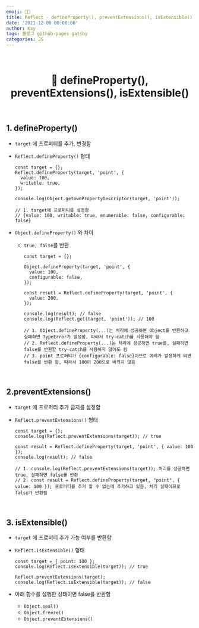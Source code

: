 ```yaml
---
emoji: 👨‍💻
title: Reflect - defineProperty(), preventExtensions(), isExtensible()
date: '2021-12-09 00:00:00'
author: Kay
tags: 블로그 github-pages gatsby
categories: JS
---
```


<br>

<h1 align="center">
  👋 defineProperty(), preventExtensions(), isExtensible()
</h1>

<br>

## 1. defineProperty()

- `target` 에 프로퍼티를 추가, 변경함
- `Reflect.defineProperty()` 형태

  ```tsx
  const target = {};
  Reflect.defineProperty(target, 'point', {
    value: 100,
    writable: true,
  });

  console.log(Object.getownPropertyDescriptor(target, 'point'));

  // 1. target에 프로퍼티를 설정함
  // {value: 100, writable: true, enumerable: false, configurable: false}
  ```

- `Object.defineProperty()` 와 차이

  - `true, false`를 반환

    ```tsx
    const target = {};

    Object.defineProperty(target, 'point', {
      value: 100,
      configurable: false,
    });

    const resutl = Reflect.defineProperty(target, 'point', {
      value: 200,
    });

    console.log(result); // false
    console.log(Reflect.get(target, 'point')); // 100

    // 1. Object.defineProperty(...)는 처리에 성공하면 Object를 반환하고 실패하면 TypeError가 발생함, 따라서 try-catch를 사용해야 함
    // 2. Reflect.defineProperty(...)는 처리에 성공하면 true를, 실패하면 false를 반환함 try-catch를 사용하지 않아도 됨
    // 3. point 프로퍼티가 {configurable: false}이므로 에러가 발생하게 되면 false를 반환 함, 따라서 100이 200으로 바뀌지 않음
    ```

<br>

## 2.preventExtensions()

- `target` 에 프로퍼티 추가 금지를 설정함
- `Reflect.preventExtensions()` 형태

  ```tsx
  const target = {};
  console.log(Reflect.preventExtensions(target)); // true

  const result = Reflect.defineProperty(target, 'point', { value: 100 });
  console.log(result); // false

  // 1. console.log(Reflect.preventExtensions(target)); 처리를 성공하면 true, 실패하면 false를 반환
  // 2. const result = Reflect.defineProperty(target, "point", { value: 100 }); 프로퍼티를 추가 할 수 없는데 추가하고 있음, 처리 실패이므로 false가 반환됨
  ```

<br>

## 3. isExtensible()

- `target` 에 프로퍼티 추가 가능 여부를 반환함
- `Reflect.isExtensible()` 형태

  ```tsx
  const target = { point: 100 };
  console.log(Reflect.isExtensible(target)); // true

  Reflect.preventExtensions(target);
  console.log(Reflect.isExtensible(target)); // false
  ```

- 아래 함수를 실행한 상태이면 false를 반환함
  - `Object.seal()`
  - `Object.freeze()`
  - `Object.preventExtensions()`

```toc

```
